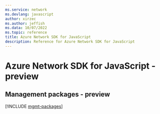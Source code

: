 ```yaml
---
ms.service: network
ms.devlang: javascript
author: xirzec
ms.author: jeffish
ms.data: 10/07/2022
ms.topic: reference
title: Azure Network SDK for JavaScript
description: Reference for Azure Network SDK for JavaScript
---
```

# Azure Network SDK for JavaScript - preview

## Management packages - preview
[!INCLUDE [mgmt-packages](network-mgmt-index.md)]